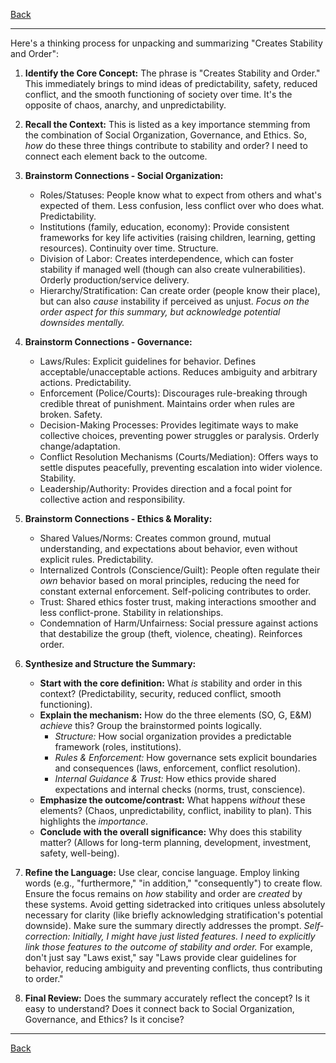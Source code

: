 [Back](README.md)

---

Here's a thinking process for unpacking and summarizing "Creates Stability and Order":

1.  **Identify the Core Concept:** The phrase is "Creates Stability and Order." This immediately brings to mind ideas of predictability, safety, reduced conflict, and the smooth functioning of society over time. It's the opposite of chaos, anarchy, and unpredictability.

2.  **Recall the Context:** This is listed as a key importance stemming from the combination of Social Organization, Governance, and Ethics. So, *how* do these three things contribute to stability and order? I need to connect each element back to the outcome.

3.  **Brainstorm Connections - Social Organization:**
    *   Roles/Statuses: People know what to expect from others and what's expected of them. Less confusion, less conflict over who does what. Predictability.
    *   Institutions (family, education, economy): Provide consistent frameworks for key life activities (raising children, learning, getting resources). Continuity over time. Structure.
    *   Division of Labor: Creates interdependence, which can foster stability if managed well (though can also create vulnerabilities). Orderly production/service delivery.
    *   Hierarchy/Stratification: Can create order (people know their place), but can also *cause* instability if perceived as unjust. *Focus on the order aspect for this summary, but acknowledge potential downsides mentally.*

4.  **Brainstorm Connections - Governance:**
    *   Laws/Rules: Explicit guidelines for behavior. Defines acceptable/unacceptable actions. Reduces ambiguity and arbitrary actions. Predictability.
    *   Enforcement (Police/Courts): Discourages rule-breaking through credible threat of punishment. Maintains order when rules are broken. Safety.
    *   Decision-Making Processes: Provides legitimate ways to make collective choices, preventing power struggles or paralysis. Orderly change/adaptation.
    *   Conflict Resolution Mechanisms (Courts/Mediation): Offers ways to settle disputes peacefully, preventing escalation into wider violence. Stability.
    *   Leadership/Authority: Provides direction and a focal point for collective action and responsibility.

5.  **Brainstorm Connections - Ethics & Morality:**
    *   Shared Values/Norms: Creates common ground, mutual understanding, and expectations about behavior, even without explicit rules. Predictability.
    *   Internalized Controls (Conscience/Guilt): People often regulate their *own* behavior based on moral principles, reducing the need for constant external enforcement. Self-policing contributes to order.
    *   Trust: Shared ethics foster trust, making interactions smoother and less conflict-prone. Stability in relationships.
    *   Condemnation of Harm/Unfairness: Social pressure against actions that destabilize the group (theft, violence, cheating). Reinforces order.

6.  **Synthesize and Structure the Summary:**
    *   **Start with the core definition:** What *is* stability and order in this context? (Predictability, security, reduced conflict, smooth functioning).
    *   **Explain the mechanism:** How do the three elements (SO, G, E&M) *achieve* this? Group the brainstormed points logically.
        *   *Structure:* How social organization provides a predictable framework (roles, institutions).
        *   *Rules & Enforcement:* How governance sets explicit boundaries and consequences (laws, enforcement, conflict resolution).
        *   *Internal Guidance & Trust:* How ethics provide shared expectations and internal checks (norms, trust, conscience).
    *   **Emphasize the outcome/contrast:** What happens *without* these elements? (Chaos, unpredictability, conflict, inability to plan). This highlights the *importance*.
    *   **Conclude with the overall significance:** Why does this stability matter? (Allows for long-term planning, development, investment, safety, well-being).

7.  **Refine the Language:** Use clear, concise language. Employ linking words (e.g., "furthermore," "in addition," "consequently") to create flow. Ensure the focus remains on *how* stability and order are *created* by these systems. Avoid getting sidetracked into critiques unless absolutely necessary for clarity (like briefly acknowledging stratification's potential downside). Make sure the summary directly addresses the prompt. *Self-correction: Initially, I might have just listed features. I need to explicitly link those features to the *outcome* of stability and order.* For example, don't just say "Laws exist," say "Laws provide clear guidelines for behavior, reducing ambiguity and preventing conflicts, thus contributing to order."

8.  **Final Review:** Does the summary accurately reflect the concept? Is it easy to understand? Does it connect back to Social Organization, Governance, and Ethics? Is it concise?

---

[Back](README.md)
